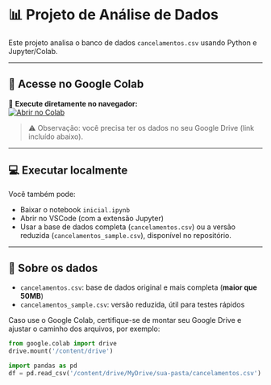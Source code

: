 # 📊 Projeto de Análise de Dados

Este projeto analisa o banco de dados `cancelamentos.csv` usando Python e Jupyter/Colab.

---

## 🚀 Acesse no Google Colab

🔗 **Execute diretamente no navegador:**  
[![Abrir no Colab](https://colab.research.google.com/assets/colab-badge.svg)](https://colab.research.google.com/drive/14CCEjqAJVmcXwyx15dyBKLX_C-AKEewx?authuser=1#scrollTo=xW5YwobnyAqa)

> ⚠️ Observação: você precisa ter os dados no seu Google Drive (link incluído abaixo).

---

## 💻 Executar localmente

Você também pode:
- Baixar o notebook `inicial.ipynb`
- Abrir no VSCode (com a extensão Jupyter)
- Usar a base de dados completa (`cancelamentos.csv`) ou a versão reduzida (`cancelamentos_sample.csv`), disponível no repositório.

---

## 📁 Sobre os dados

- `cancelamentos.csv`: base de dados original e mais completa (**maior que 50MB**)
- `cancelamentos_sample.csv`: versão reduzida, útil para testes rápidos

Caso use o Google Colab, certifique-se de montar seu Google Drive e ajustar o caminho dos arquivos, por exemplo:

```python
from google.colab import drive
drive.mount('/content/drive')

import pandas as pd
df = pd.read_csv('/content/drive/MyDrive/sua-pasta/cancelamentos.csv')

